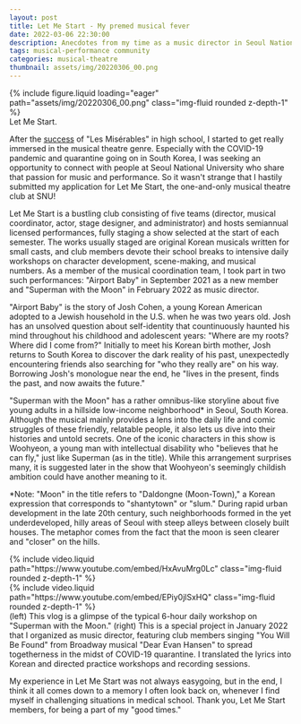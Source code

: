 ```yaml
---
layout: post
title: Let Me Start - My premed musical fever
date: 2022-03-06 22:30:00
description: Anecdotes from my time as a music director in Seoul National University's musical theatre club
tags: musical-performance community
categories: musical-theatre
thumbnail: assets/img/20220306_00.png
---
```


<div class="row mt-3">
    <div class="col-sm mt-3 mt-md-0">
    </div>
    <div class="col-sm mt-3 mt-md-0">
        {% include figure.liquid loading="eager" path="assets/img/20220306_00.png" class="img-fluid rounded z-depth-1" %}
    </div>
    <div class="col-sm mt-3 mt-md-0">
    </div>
</div>
<div class="caption">
    Let Me Start.
</div>

After the [success](/blog/2019/let-theatre-bloom/) of "Les Misérables" in high school, I started to get really immersed in the musical theatre genre. Especially with the COVID-19 pandemic and quarantine going on in South Korea, I was seeking an opportunity to connect with people at Seoul National University who share that passion for music and performance. So it wasn't strange that I hastily submitted my application for Let Me Start, the one-and-only musical theatre club at SNU!

Let Me Start is a bustling club consisting of five teams (director, musical coordinator, actor, stage designer, and administrator) and hosts semiannual licensed performances, fully staging a show selected at the start of each semester. The works usually staged are original Korean musicals written for small casts, and club members devote their school breaks to intensive daily workshops on character development, scene-making, and musical numbers. As a member of the musical coordination team, I took part in two such performances: "Airport Baby" in September 2021 as a new member and "Superman with the Moon" in February 2022 as music director.

"Airport Baby" is the story of Josh Cohen, a young Korean American adopted to a Jewish household in the U.S. when he was two years old. Josh has an unsolved question about self-identity that countinuously haunted his mind throughout his childhood and adolescent years: "Where are my roots? Where did I come from?" Initially to meet his Korean birth mother, Josh returns to South Korea to discover the dark reality of his past, unexpectedly encountering friends also searching for "who they really are" on his way. Borrowing Josh's monologue near the end, he "lives in the present, finds the past, and now awaits the future."

"Superman with the Moon" has a rather omnibus-like storyline about five young adults in a hillside low-income neighborhood* in Seoul, South Korea. Although the musical mainly provides a lens into the daily life and comic struggles of these friendly, relatable people, it also lets us dive into their histories and untold secrets. One of the iconic characters in this show is Woohyeon, a young man with intellectual disability who "believes that he can fly," just like Superman (as in the title). While this arrangement surprises many, it is suggested later in the show that Woohyeon's seemingly childish ambition could have another meaning to it.

*Note: "Moon" in the title refers to "Daldongne (Moon-Town)," a Korean expression that corresponds to "shantytown" or "slum." During rapid urban development in the late 20th century, such neighborhoods formed in the yet underdeveloped, hilly areas of Seoul with steep alleys between closely built houses. The metaphor comes from the fact that the moon is seen clearer and "closer" on the hills.

<div class="row mt-3">
    <div class="col-sm-2 mt-3 mt-md-0">
    </div>
    <div class="col-sm-4 mt-3 mt-md-0">
        {% include video.liquid path="https://www.youtube.com/embed/HxAvuMrg0Lc" class="img-fluid rounded z-depth-1" %}
    </div>
    <div class="col-sm-4 mt-3 mt-md-0">
        {% include video.liquid path="https://www.youtube.com/embed/EPiy0jlSxHQ" class="img-fluid rounded z-depth-1" %}
    </div>
    <div class="col-sm-2 mt-3 mt-md-0">
    </div>
</div>
<div class="caption">
    (left) This vlog is a glimpse of the typical 6-hour daily workshop on "Superman with the Moon." (right) This is a special project in January 2022 that I organized as music director, featuring club members singing "You Will Be Found" from Broadway musical "Dear Evan Hansen" to spread togetherness in the midst of COVID-19 quarantine. I translated the lyrics into Korean and directed practice workshops and recording sessions.
</div>

My experience in Let Me Start was not always easygoing, but in the end, I think it all comes down to a memory I often look back on, whenever I find myself in challenging situations in medical school. Thank you, Let Me Start members, for being a part of my "good times."